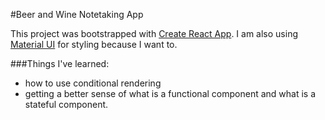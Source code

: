 #Beer and Wine Notetaking App

This project was bootstrapped with [Create React App](https://github.com/facebookincubator/create-react-app). I am also using [Material UI](https://material-ui.com/) for styling because I want to. 

###Things I've learned: 
- how to use conditional rendering 
- getting a better sense of what is a functional component and what is a stateful component. 

